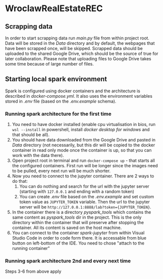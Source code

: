 # WroclawRealEstateREC
## Scrapping data
In order to start scrapping data run *main.py* file from within project root. Data will be stored in the *Data* directory and by default, the webpages that have been scrapped once, will be skipped. Scrapped data should be uploaded to the shared Google Drive, which should be the source of true for later collaboration. Please note that uploading files to Google Drive takes some time because of large number of files.

## Starting local spark environment
Spark is configured using docker containers and the architecture is described in *docker-compose.yml*. It also uses the environment variables stored in *.env* file (based on the *.env.example* schema).

### Running spark architecture for the first time
1. You need to have docker installed (enable cpu virtualisation in bios, run `wsl --install` in powershell, install *docker desktop for windows* and that should be all).
2. You should have data downloaded from the Google Drive and pasted in *Data* directory (not necessarily, but this dir will be copied to the docker container in read only mode once the container is up, so that you can work with the data there).
3. Open project root in terminal and run `docker-compose up` - that starts all the configured containers. First run will be longer since the images need to be pulled, every next run will be much shorter.
4. Now you need to connect to the jupyter container. There are 2 ways to do that:
   1. You can do nothing and search for the url with the jupyter server (starting with `127.0.0.1` and ending with a random token)
   2. You can create *.env* file based on the *.env.example* and set custom token value as `JUPYTER_TOKEN` variable. Then the url to the jupyter server will be `http://127.0.0.1:8888/lab?token={JUPYTER_TOKEN}`.
5. In the container there is a directory *pyspark_tools* which contains the same content as *pyspark_tools* dir in the project. This is the only directory within the container that will preserve after stopping the container. All its content is saved on the host machine.
6. You can connect to the container *spark-jupyter* from within Visual Studio Code in order to code form there. It is accessable from blue button on left-bottom of the IDE. You need to chose "attach to the running container"

### Running spark architecture 2nd and every next time
Steps 3-6 from above apply



